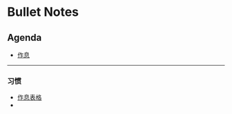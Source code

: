 # Bullet Notes

## Agenda 

- [作息](./0.Agenda/0.Agenda.md)

****

### 习惯

-  [作息表格](./0.Agenda/x.old/习惯/000_成型习惯-作息表格.md)
-  